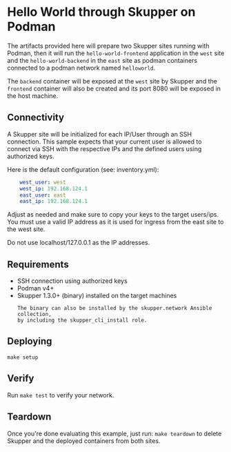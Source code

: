 # Hello World through Skupper on Podman

The artifacts provided here will prepare two Skupper sites running with Podman,
then it will run the `hello-world-frontend` application in the `west` site and
the `hello-world-backend` in the `east` site as podman containers connected to
a podman network named `helloworld`.

The `backend` container will be exposed at the `west` site by Skupper and the
`frontend` container will also be created and its port 8080 will be exposed in
the host machine.

## Connectivity

A Skupper site will be initialized for each IP/User through an SSH connection.
This sample expects that your current user is allowed to connect via SSH
with the respective IPs and the defined users using authorized keys.

Here is the default configuration (see: inventory.yml):

```yaml
    west_user: west
    west_ip: 192.168.124.1
    east_user: east
    east_ip: 192.168.124.1
```

Adjust as needed and make sure to copy your keys to the target users/ips.
You must use a valid IP address as it is used for ingress from the east site
to the west site.

Do not use localhost/127.0.0.1 as the IP addresses.

## Requirements

* SSH connection using authorized keys
* Podman v4+
* Skupper 1.3.0+ (binary) installed on the target machines
    ```
    The binary can also be installed by the skupper.network Ansible collection,
    by including the skupper_cli_install role.
    ```

## Deploying

```
make setup
```

## Verify

Run `make test` to verify your network.

## Teardown

Once you're done evaluating this example, just run: `make teardown` to
delete Skupper and the deployed containers from both sites.
